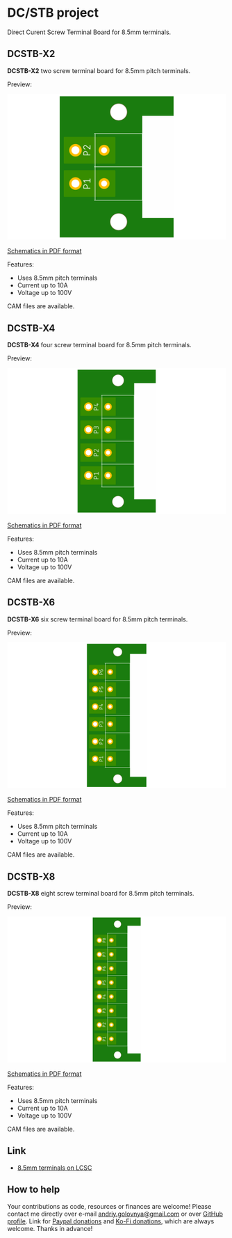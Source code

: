 # DC/STB project

Direct Curent Screw Terminal Board for 8.5mm terminals.

## DCSTB-X2

**DCSTB-X2** two screw terminal board for 8.5mm pitch terminals.

Preview:

![DCSTB-X2 preview](img/DCSTB-X2.png)

[Schematics in PDF format](doc/DCSTB-X2.pdf)

Features:

- Uses 8.5mm pitch terminals
- Current up to 10A
- Voltage up to 100V

CAM files are available.

## DCSTB-X4

**DCSTB-X4** four screw terminal board for 8.5mm pitch terminals.

Preview:

![DCSTB-X4 preview](img/DCSTB-X4.png)

[Schematics in PDF format](doc/DCSTB-X4.pdf)

Features:

- Uses 8.5mm pitch terminals
- Current up to 10A
- Voltage up to 100V

CAM files are available.

## DCSTB-X6

**DCSTB-X6** six screw terminal board for 8.5mm pitch terminals.

Preview:

![DCSTB-X6 preview](img/DCSTB-X6.png)

[Schematics in PDF format](doc/DCSTB-X6.pdf)

Features:

- Uses 8.5mm pitch terminals
- Current up to 10A
- Voltage up to 100V

CAM files are available.

## DCSTB-X8

**DCSTB-X8** eight screw terminal board for 8.5mm pitch terminals.

Preview:

![DCSTB-X8 preview](img/DCSTB-X8.png)

[Schematics in PDF format](doc/DCSTB-X8.pdf)

Features:

- Uses 8.5mm pitch terminals
- Current up to 10A
- Voltage up to 100V

CAM files are available.

## Link

- [8.5mm terminals on LCSC](https://lcsc.com/products/Barrier-Terminal-Blocks_11073.html)

## How to help

Your contributions as code, resources or finances are welcome!
Please contact me directly over e-mail andriy.golovnya@gmail.com or over [GitHub profile](https://github.com/red-scorp).
Link for [Paypal donations](http://paypal.me/redscorp) and [Ko-Fi donations](http://ko-fi.com/redscorp), which are always welcome.
Thanks in advance!
